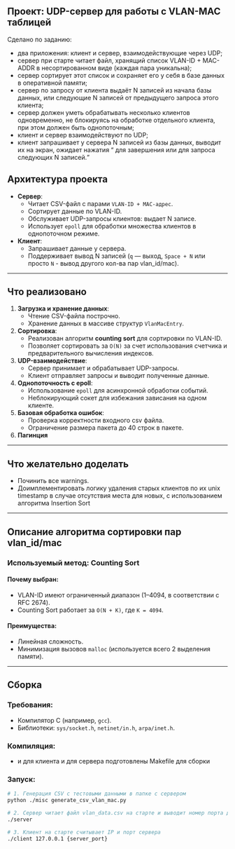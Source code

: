 **Проект: UDP-сервер для работы с VLAN-MAC таблицей**
---

Сделано по заданию:
- два приложения: клиент и сервер, взаимодействующие через UDP;
- сервер при старте читает файл, хранящий список VLAN-ID + MAC-ADDR в несортированном виде (каждая пара уникальна);
- сервер сортирует этот список и сохраняет его у себя в базе данных в оперативной памяти;
- сервер по запросу от клиента выдаёт N записей из начала базы данных, или следующие N записей от предыдущего запроса этого клиента;
- сервер должен уметь обрабатывать несколько клиентов одновременно, не блокируясь на обработке отдельного клиента, при этом должен быть однопоточным;
- клиент и сервер взаимодействуют по UDP;
- клиент запрашивает у сервера N записей из базы данных, выводит их на экран, ожидает нажатия <q> для завершения или <space> для запроса следующих N записей.

## Архитектура проекта  
- **Сервер**:  
  - Читает CSV-файл с парами `VLAN-ID + MAC-адрес`.  
  - Сортирует данные по VLAN-ID.
  - Обслуживает UDP-запросы клиентов: выдает N записе.
  - Использует `epoll` для обработки множества клиентов в однопоточном режиме.  
- **Клиент**:  
  - Запрашивает данные у сервера.  
  - Поддерживает вывод N записей (`q` — выход, `Space + N` или просто `N` - вывод другого кол-ва пар vlan_id/mac).  

---

## Что реализовано  
1. **Загрузка и хранение данных**:  
   - Чтение CSV-файла построчно. 
   - Хранение данных в массиве структур `VlanMacEntry`.  
2. **Сортировка**:  
   - Реализован алгоритм **counting sort** для сортировки по VLAN-ID.  
   - Позволяет сортировать за `O(N)` за счет использования счетчика и предварительного вычисления индексов.  
3. **UDP-взаимодействие**:  
   - Сервер принимает и обрабатывает UDP-запросы.  
   - Клиент отправляет запросы и выводит полученные данные.  
4. **Однопоточность с epoll**:  
   - Использование `epoll` для асинхронной обработки событий.  
   - Неблокирующий сокет для избежания зависания на одном клиенте.  
5. **Базовая обработка ошибок**:  
   - Проверка корректности входного csv файла.  
   - Ограничение размера пакета до 40 строк в пакете.
6. **Пагинция**   
---

## Что желательно доделать   
- Починить все warnings.
- Доимплементировать логику удаления старых клиентов по их unix timestamp в случае отсутствия места для новых, с использованием алгоритма Insertion Sort
---

## Описание алгоритма сортировки пар vlan_id/mac
### Используемый метод: **Counting Sort**  
#### Почему выбран:
- VLAN-ID имеют ограниченный диапазон (1–4094, в соответствии с RFC 2674).  
- Counting Sort работает за `O(N + K)`, где `K = 4094`.  

#### Преимущества:  
- Линейная сложность.  
- Минимизация вызовов `malloc` (используется всего 2 выделения памяти).  
---

## Сборка  
### Требования:  
- Компилятор C (например, `gcc`).  
- Библиотеки: `sys/socket.h`, `netinet/in.h`, `arpa/inet.h`.  

### Компиляция:  
- и для клиента и для сервера подготовлены Makefile для сборки

### Запуск:  
```bash
# 1. Генерация CSV с тестовыми данными в папке с сервером
python ./misc generate_csv_vlan_mac.py

# 2. Сервер читает файл vlan_data.csv на старте и выводит номер порта для запуска клиента
./server

# 3. Клиент на старте считывает IP и порт сервера 
./client 127.0.0.1 {server_port}
```
